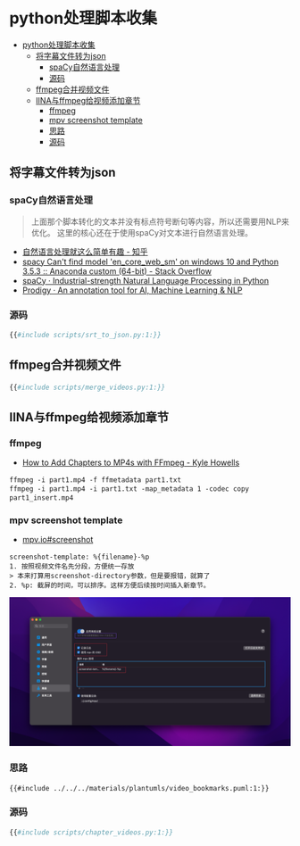 # python处理脚本收集

<!--ts-->
* [python处理脚本收集](#python处理脚本收集)
   * [将字幕文件转为json](#将字幕文件转为json)
      * [spaCy自然语言处理](#spacy自然语言处理)
      * [源码](#源码)
   * [ffmpeg合并视频文件](#ffmpeg合并视频文件)
   * [IINA与ffmpeg给视频添加章节](#iina与ffmpeg给视频添加章节)
      * [ffmpeg](#ffmpeg)
      * [mpv screenshot template](#mpv-screenshot-template)
      * [思路](#思路)
      * [源码](#源码-1)

<!-- Created by https://github.com/ekalinin/github-markdown-toc -->
<!-- Added by: runner, at: Tue Sep  6 13:56:54 UTC 2022 -->

<!--te-->

## 将字幕文件转为json

### spaCy自然语言处理

> 上面那个脚本转化的文本并没有标点符号断句等内容，所以还需要用NLP来优化。 这里的核心还在于使用spaCy对文本进行自然语言处理。

- [自然语言处理就这么简单有趣 - 知乎](https://zhuanlan.zhihu.com/p/63110761)
- [spacy Can't find model 'en_core_web_sm' on windows 10 and Python 3.5.3 :: Anaconda custom (64-bit) - Stack Overflow](https://stackoverflow.com/questions/54334304/spacy-cant-find-model-en-core-web-sm-on-windows-10-and-python-3-5-3-anacon)
- [spaCy · Industrial-strength Natural Language Processing in Python](https://spacy.io/)
- [Prodigy · An annotation tool for AI, Machine Learning & NLP](https://prodi.gy/)

### 源码

```python
{{#include scripts/srt_to_json.py:1:}}
```

## ffmpeg合并视频文件

```python
{{#include scripts/merge_videos.py:1:}}
```

## IINA与ffmpeg给视频添加章节

### ffmpeg

- [How to Add Chapters to MP4s with FFmpeg - Kyle Howells](https://ikyle.me/blog/2020/add-mp4-chapters-ffmpeg)

```shell
ffmpeg -i part1.mp4 -f ffmetadata part1.txt
ffmpeg -i part1.mp4 -i part1.txt -map_metadata 1 -codec copy part1_insert.mp4
```

### mpv screenshot template

- [mpv.io#screenshot](https://mpv.io/manual/stable/#screenshot)

```admonish info
screenshot-template: %{filename}-%p
1. 按照视频文件名先分段，方便统一存放
> 本来打算用screenshot-directory参数，但是要报错，就算了
2. %p: 截屏的时间，可以排序。这样方便后续按时间插入新章节。
```

![CleanShot 2022-09-06 at 21.52.28@2x](https://raw.githubusercontent.com/KuanHsiaoKuo/writing_materials/main/imgs/CleanShot%202022-09-06%20at%2021.52.28%402x.png)


### 思路

```plantuml
{{#include ../../../materials/plantumls/video_bookmarks.puml:1:}}
```

### 源码

```python
{{#include scripts/chapter_videos.py:1:}}
```
